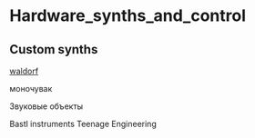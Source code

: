 # Hardware_synths_and_control
## Custom synths

[waldorf](https://waldorfmusic.com/en/)

моночувак

Звуковые объекты


Bastl instruments
Teenage Engineering 
